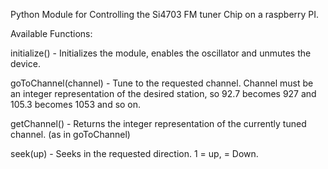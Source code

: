 Python Module for Controlling the Si4703 FM tuner Chip on a raspberry PI.

Available Functions:

initialize() - Initializes the module, enables the oscillator and unmutes the device.

goToChannel(channel) - Tune to the requested channel. Channel must be an integer representation of the desired station, so 92.7 becomes 927 and 105.3 becomes 1053 and so on.

getChannel() - Returns the integer representation of the currently tuned channel. (as in goToChannel)

seek(up) - Seeks in the requested direction. 1 = up, = Down.


